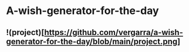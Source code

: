 # A-wish-generator-for-the-day

## !(project)[https://github.com/vergarra/a-wish-generator-for-the-day/blob/main/project.png]
